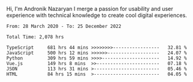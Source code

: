 Hi, I'm Andronik Nazaryan
I merge a passion for usability and user experience with technical knowledge to create cool digital experiences.


<!--START_SECTION:waka-->

```text
From: 28 March 2020 - To: 25 December 2022

Total Time: 2,078 hrs

TypeScript     681 hrs 44 mins >>>>>>>>-----------------   32.81 %
JavaScript     500 hrs 12 mins >>>>>>-------------------   24.07 %
Python         309 hrs 59 mins >>>>---------------------   14.92 %
Vue.js         149 hrs 8 mins  >>-----------------------   07.18 %
JSON           113 hrs 31 mins >------------------------   05.46 %
HTML           84 hrs 15 mins  >------------------------   04.05 %
```

<!--END_SECTION:waka-->
